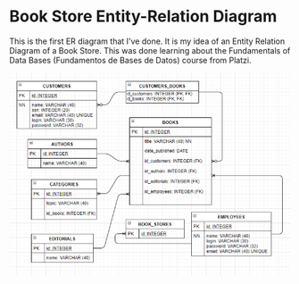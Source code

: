 # Book Store Entity-Relation Diagram
This is the first ER diagram that I've done.
It is my idea of an Entity Relation Diagram of a Book Store.
This was done learning about the Fundamentals of Data Bases (Fundamentos de Bases de Datos) course from Platzi.

![BookStoreER](BookStore.PNG)
